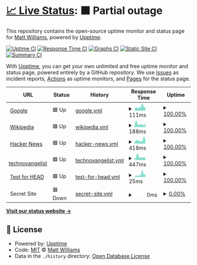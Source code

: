 # [📈 Live Status](https://technovangelist.github.io/status): <!--live status--> **🟧 Partial outage**

This repository contains the open-source uptime monitor and status page for [Matt Williams](http://technovangelist.com), powered by [Upptime](https://github.com/upptime/upptime).

[![Uptime CI](https://github.com/technovangelist/status/workflows/Uptime%20CI/badge.svg)](https://github.com/technovangelist/status/actions?query=workflow%3A%22Uptime+CI%22)
[![Response Time CI](https://github.com/technovangelist/status/workflows/Response%20Time%20CI/badge.svg)](https://github.com/technovangelist/status/actions?query=workflow%3A%22Response+Time+CI%22)
[![Graphs CI](https://github.com/technovangelist/status/workflows/Graphs%20CI/badge.svg)](https://github.com/technovangelist/status/actions?query=workflow%3A%22Graphs+CI%22)
[![Static Site CI](https://github.com/technovangelist/status/workflows/Static%20Site%20CI/badge.svg)](https://github.com/technovangelist/status/actions?query=workflow%3A%22Static+Site+CI%22)
[![Summary CI](https://github.com/technovangelist/status/workflows/Summary%20CI/badge.svg)](https://github.com/technovangelist/status/actions?query=workflow%3A%22Summary+CI%22)

With [Upptime](https://upptime.js.org), you can get your own unlimited and free uptime monitor and status page, powered entirely by a GitHub repository. We use [Issues](https://github.com/technovangelist/status/issues) as incident reports, [Actions](https://github.com/technovangelist/status/actions) as uptime monitors, and [Pages](https://technovangelist.github.io/status) for the status page.

<!--start: status pages-->
<!-- This summary is generated by Upptime (https://github.com/upptime/upptime) -->
<!-- Do not edit this manually, your changes will be overwritten -->
<!-- prettier-ignore -->
| URL | Status | History | Response Time | Uptime |
| --- | ------ | ------- | ------------- | ------ |
| <img alt="" src="https://icons.duckduckgo.com/ip3/www.google.com.ico" height="13"> [Google](https://www.google.com) | 🟩 Up | [google.yml](https://github.com/technovangelist/status/commits/HEAD/history/google.yml) | <details><summary><img alt="Response time graph" src="./graphs/google/response-time-week.png" height="20"> 111ms</summary><br><a href="https://technovangelist.github.io/status/history/google"><img alt="Response time 108" src="https://img.shields.io/endpoint?url=https%3A%2F%2Fraw.githubusercontent.com%2Ftechnovangelist%2Fstatus%2FHEAD%2Fapi%2Fgoogle%2Fresponse-time.json"></a><br><a href="https://technovangelist.github.io/status/history/google"><img alt="24-hour response time 217" src="https://img.shields.io/endpoint?url=https%3A%2F%2Fraw.githubusercontent.com%2Ftechnovangelist%2Fstatus%2FHEAD%2Fapi%2Fgoogle%2Fresponse-time-day.json"></a><br><a href="https://technovangelist.github.io/status/history/google"><img alt="7-day response time 111" src="https://img.shields.io/endpoint?url=https%3A%2F%2Fraw.githubusercontent.com%2Ftechnovangelist%2Fstatus%2FHEAD%2Fapi%2Fgoogle%2Fresponse-time-week.json"></a><br><a href="https://technovangelist.github.io/status/history/google"><img alt="30-day response time 112" src="https://img.shields.io/endpoint?url=https%3A%2F%2Fraw.githubusercontent.com%2Ftechnovangelist%2Fstatus%2FHEAD%2Fapi%2Fgoogle%2Fresponse-time-month.json"></a><br><a href="https://technovangelist.github.io/status/history/google"><img alt="1-year response time 105" src="https://img.shields.io/endpoint?url=https%3A%2F%2Fraw.githubusercontent.com%2Ftechnovangelist%2Fstatus%2FHEAD%2Fapi%2Fgoogle%2Fresponse-time-year.json"></a></details> | <details><summary><a href="https://technovangelist.github.io/status/history/google">100.00%</a></summary><a href="https://technovangelist.github.io/status/history/google"><img alt="All-time uptime 99.99%" src="https://img.shields.io/endpoint?url=https%3A%2F%2Fraw.githubusercontent.com%2Ftechnovangelist%2Fstatus%2FHEAD%2Fapi%2Fgoogle%2Fuptime.json"></a><br><a href="https://technovangelist.github.io/status/history/google"><img alt="24-hour uptime 100.00%" src="https://img.shields.io/endpoint?url=https%3A%2F%2Fraw.githubusercontent.com%2Ftechnovangelist%2Fstatus%2FHEAD%2Fapi%2Fgoogle%2Fuptime-day.json"></a><br><a href="https://technovangelist.github.io/status/history/google"><img alt="7-day uptime 100.00%" src="https://img.shields.io/endpoint?url=https%3A%2F%2Fraw.githubusercontent.com%2Ftechnovangelist%2Fstatus%2FHEAD%2Fapi%2Fgoogle%2Fuptime-week.json"></a><br><a href="https://technovangelist.github.io/status/history/google"><img alt="30-day uptime 100.00%" src="https://img.shields.io/endpoint?url=https%3A%2F%2Fraw.githubusercontent.com%2Ftechnovangelist%2Fstatus%2FHEAD%2Fapi%2Fgoogle%2Fuptime-month.json"></a><br><a href="https://technovangelist.github.io/status/history/google"><img alt="1-year uptime 100.00%" src="https://img.shields.io/endpoint?url=https%3A%2F%2Fraw.githubusercontent.com%2Ftechnovangelist%2Fstatus%2FHEAD%2Fapi%2Fgoogle%2Fuptime-year.json"></a></details>
| <img alt="" src="https://icons.duckduckgo.com/ip3/en.wikipedia.org.ico" height="13"> [Wikipedia](https://en.wikipedia.org) | 🟩 Up | [wikipedia.yml](https://github.com/technovangelist/status/commits/HEAD/history/wikipedia.yml) | <details><summary><img alt="Response time graph" src="./graphs/wikipedia/response-time-week.png" height="20"> 188ms</summary><br><a href="https://technovangelist.github.io/status/history/wikipedia"><img alt="Response time 215" src="https://img.shields.io/endpoint?url=https%3A%2F%2Fraw.githubusercontent.com%2Ftechnovangelist%2Fstatus%2FHEAD%2Fapi%2Fwikipedia%2Fresponse-time.json"></a><br><a href="https://technovangelist.github.io/status/history/wikipedia"><img alt="24-hour response time 546" src="https://img.shields.io/endpoint?url=https%3A%2F%2Fraw.githubusercontent.com%2Ftechnovangelist%2Fstatus%2FHEAD%2Fapi%2Fwikipedia%2Fresponse-time-day.json"></a><br><a href="https://technovangelist.github.io/status/history/wikipedia"><img alt="7-day response time 188" src="https://img.shields.io/endpoint?url=https%3A%2F%2Fraw.githubusercontent.com%2Ftechnovangelist%2Fstatus%2FHEAD%2Fapi%2Fwikipedia%2Fresponse-time-week.json"></a><br><a href="https://technovangelist.github.io/status/history/wikipedia"><img alt="30-day response time 284" src="https://img.shields.io/endpoint?url=https%3A%2F%2Fraw.githubusercontent.com%2Ftechnovangelist%2Fstatus%2FHEAD%2Fapi%2Fwikipedia%2Fresponse-time-month.json"></a><br><a href="https://technovangelist.github.io/status/history/wikipedia"><img alt="1-year response time 207" src="https://img.shields.io/endpoint?url=https%3A%2F%2Fraw.githubusercontent.com%2Ftechnovangelist%2Fstatus%2FHEAD%2Fapi%2Fwikipedia%2Fresponse-time-year.json"></a></details> | <details><summary><a href="https://technovangelist.github.io/status/history/wikipedia">100.00%</a></summary><a href="https://technovangelist.github.io/status/history/wikipedia"><img alt="All-time uptime 100.00%" src="https://img.shields.io/endpoint?url=https%3A%2F%2Fraw.githubusercontent.com%2Ftechnovangelist%2Fstatus%2FHEAD%2Fapi%2Fwikipedia%2Fuptime.json"></a><br><a href="https://technovangelist.github.io/status/history/wikipedia"><img alt="24-hour uptime 100.00%" src="https://img.shields.io/endpoint?url=https%3A%2F%2Fraw.githubusercontent.com%2Ftechnovangelist%2Fstatus%2FHEAD%2Fapi%2Fwikipedia%2Fuptime-day.json"></a><br><a href="https://technovangelist.github.io/status/history/wikipedia"><img alt="7-day uptime 100.00%" src="https://img.shields.io/endpoint?url=https%3A%2F%2Fraw.githubusercontent.com%2Ftechnovangelist%2Fstatus%2FHEAD%2Fapi%2Fwikipedia%2Fuptime-week.json"></a><br><a href="https://technovangelist.github.io/status/history/wikipedia"><img alt="30-day uptime 100.00%" src="https://img.shields.io/endpoint?url=https%3A%2F%2Fraw.githubusercontent.com%2Ftechnovangelist%2Fstatus%2FHEAD%2Fapi%2Fwikipedia%2Fuptime-month.json"></a><br><a href="https://technovangelist.github.io/status/history/wikipedia"><img alt="1-year uptime 99.99%" src="https://img.shields.io/endpoint?url=https%3A%2F%2Fraw.githubusercontent.com%2Ftechnovangelist%2Fstatus%2FHEAD%2Fapi%2Fwikipedia%2Fuptime-year.json"></a></details>
| <img alt="" src="https://icons.duckduckgo.com/ip3/news.ycombinator.com.ico" height="13"> [Hacker News](https://news.ycombinator.com) | 🟩 Up | [hacker-news.yml](https://github.com/technovangelist/status/commits/HEAD/history/hacker-news.yml) | <details><summary><img alt="Response time graph" src="./graphs/hacker-news/response-time-week.png" height="20"> 418ms</summary><br><a href="https://technovangelist.github.io/status/history/hacker-news"><img alt="Response time 318" src="https://img.shields.io/endpoint?url=https%3A%2F%2Fraw.githubusercontent.com%2Ftechnovangelist%2Fstatus%2FHEAD%2Fapi%2Fhacker-news%2Fresponse-time.json"></a><br><a href="https://technovangelist.github.io/status/history/hacker-news"><img alt="24-hour response time 265" src="https://img.shields.io/endpoint?url=https%3A%2F%2Fraw.githubusercontent.com%2Ftechnovangelist%2Fstatus%2FHEAD%2Fapi%2Fhacker-news%2Fresponse-time-day.json"></a><br><a href="https://technovangelist.github.io/status/history/hacker-news"><img alt="7-day response time 418" src="https://img.shields.io/endpoint?url=https%3A%2F%2Fraw.githubusercontent.com%2Ftechnovangelist%2Fstatus%2FHEAD%2Fapi%2Fhacker-news%2Fresponse-time-week.json"></a><br><a href="https://technovangelist.github.io/status/history/hacker-news"><img alt="30-day response time 350" src="https://img.shields.io/endpoint?url=https%3A%2F%2Fraw.githubusercontent.com%2Ftechnovangelist%2Fstatus%2FHEAD%2Fapi%2Fhacker-news%2Fresponse-time-month.json"></a><br><a href="https://technovangelist.github.io/status/history/hacker-news"><img alt="1-year response time 320" src="https://img.shields.io/endpoint?url=https%3A%2F%2Fraw.githubusercontent.com%2Ftechnovangelist%2Fstatus%2FHEAD%2Fapi%2Fhacker-news%2Fresponse-time-year.json"></a></details> | <details><summary><a href="https://technovangelist.github.io/status/history/hacker-news">100.00%</a></summary><a href="https://technovangelist.github.io/status/history/hacker-news"><img alt="All-time uptime 99.92%" src="https://img.shields.io/endpoint?url=https%3A%2F%2Fraw.githubusercontent.com%2Ftechnovangelist%2Fstatus%2FHEAD%2Fapi%2Fhacker-news%2Fuptime.json"></a><br><a href="https://technovangelist.github.io/status/history/hacker-news"><img alt="24-hour uptime 100.00%" src="https://img.shields.io/endpoint?url=https%3A%2F%2Fraw.githubusercontent.com%2Ftechnovangelist%2Fstatus%2FHEAD%2Fapi%2Fhacker-news%2Fuptime-day.json"></a><br><a href="https://technovangelist.github.io/status/history/hacker-news"><img alt="7-day uptime 100.00%" src="https://img.shields.io/endpoint?url=https%3A%2F%2Fraw.githubusercontent.com%2Ftechnovangelist%2Fstatus%2FHEAD%2Fapi%2Fhacker-news%2Fuptime-week.json"></a><br><a href="https://technovangelist.github.io/status/history/hacker-news"><img alt="30-day uptime 99.93%" src="https://img.shields.io/endpoint?url=https%3A%2F%2Fraw.githubusercontent.com%2Ftechnovangelist%2Fstatus%2FHEAD%2Fapi%2Fhacker-news%2Fuptime-month.json"></a><br><a href="https://technovangelist.github.io/status/history/hacker-news"><img alt="1-year uptime 99.88%" src="https://img.shields.io/endpoint?url=https%3A%2F%2Fraw.githubusercontent.com%2Ftechnovangelist%2Fstatus%2FHEAD%2Fapi%2Fhacker-news%2Fuptime-year.json"></a></details>
| <img alt="" src="https://icons.duckduckgo.com/ip3/technovangelist.com.ico" height="13"> [technovangelist](https://technovangelist.com) | 🟩 Up | [technovangelist.yml](https://github.com/technovangelist/status/commits/HEAD/history/technovangelist.yml) | <details><summary><img alt="Response time graph" src="./graphs/technovangelist/response-time-week.png" height="20"> 447ms</summary><br><a href="https://technovangelist.github.io/status/history/technovangelist"><img alt="Response time 437" src="https://img.shields.io/endpoint?url=https%3A%2F%2Fraw.githubusercontent.com%2Ftechnovangelist%2Fstatus%2FHEAD%2Fapi%2Ftechnovangelist%2Fresponse-time.json"></a><br><a href="https://technovangelist.github.io/status/history/technovangelist"><img alt="24-hour response time 383" src="https://img.shields.io/endpoint?url=https%3A%2F%2Fraw.githubusercontent.com%2Ftechnovangelist%2Fstatus%2FHEAD%2Fapi%2Ftechnovangelist%2Fresponse-time-day.json"></a><br><a href="https://technovangelist.github.io/status/history/technovangelist"><img alt="7-day response time 447" src="https://img.shields.io/endpoint?url=https%3A%2F%2Fraw.githubusercontent.com%2Ftechnovangelist%2Fstatus%2FHEAD%2Fapi%2Ftechnovangelist%2Fresponse-time-week.json"></a><br><a href="https://technovangelist.github.io/status/history/technovangelist"><img alt="30-day response time 535" src="https://img.shields.io/endpoint?url=https%3A%2F%2Fraw.githubusercontent.com%2Ftechnovangelist%2Fstatus%2FHEAD%2Fapi%2Ftechnovangelist%2Fresponse-time-month.json"></a><br><a href="https://technovangelist.github.io/status/history/technovangelist"><img alt="1-year response time 499" src="https://img.shields.io/endpoint?url=https%3A%2F%2Fraw.githubusercontent.com%2Ftechnovangelist%2Fstatus%2FHEAD%2Fapi%2Ftechnovangelist%2Fresponse-time-year.json"></a></details> | <details><summary><a href="https://technovangelist.github.io/status/history/technovangelist">100.00%</a></summary><a href="https://technovangelist.github.io/status/history/technovangelist"><img alt="All-time uptime 99.79%" src="https://img.shields.io/endpoint?url=https%3A%2F%2Fraw.githubusercontent.com%2Ftechnovangelist%2Fstatus%2FHEAD%2Fapi%2Ftechnovangelist%2Fuptime.json"></a><br><a href="https://technovangelist.github.io/status/history/technovangelist"><img alt="24-hour uptime 100.00%" src="https://img.shields.io/endpoint?url=https%3A%2F%2Fraw.githubusercontent.com%2Ftechnovangelist%2Fstatus%2FHEAD%2Fapi%2Ftechnovangelist%2Fuptime-day.json"></a><br><a href="https://technovangelist.github.io/status/history/technovangelist"><img alt="7-day uptime 100.00%" src="https://img.shields.io/endpoint?url=https%3A%2F%2Fraw.githubusercontent.com%2Ftechnovangelist%2Fstatus%2FHEAD%2Fapi%2Ftechnovangelist%2Fuptime-week.json"></a><br><a href="https://technovangelist.github.io/status/history/technovangelist"><img alt="30-day uptime 99.92%" src="https://img.shields.io/endpoint?url=https%3A%2F%2Fraw.githubusercontent.com%2Ftechnovangelist%2Fstatus%2FHEAD%2Fapi%2Ftechnovangelist%2Fuptime-month.json"></a><br><a href="https://technovangelist.github.io/status/history/technovangelist"><img alt="1-year uptime 99.81%" src="https://img.shields.io/endpoint?url=https%3A%2F%2Fraw.githubusercontent.com%2Ftechnovangelist%2Fstatus%2FHEAD%2Fapi%2Ftechnovangelist%2Fuptime-year.json"></a></details>
| <img alt="" src="https://icons.duckduckgo.com/ip3/www.google.com.ico" height="13"> [Test for HEAD](https://www.google.com) | 🟩 Up | [test-for-head.yml](https://github.com/technovangelist/status/commits/HEAD/history/test-for-head.yml) | <details><summary><img alt="Response time graph" src="./graphs/test-for-head/response-time-week.png" height="20"> 25ms</summary><br><a href="https://technovangelist.github.io/status/history/test-for-head"><img alt="Response time 31" src="https://img.shields.io/endpoint?url=https%3A%2F%2Fraw.githubusercontent.com%2Ftechnovangelist%2Fstatus%2FHEAD%2Fapi%2Ftest-for-head%2Fresponse-time.json"></a><br><a href="https://technovangelist.github.io/status/history/test-for-head"><img alt="24-hour response time 16" src="https://img.shields.io/endpoint?url=https%3A%2F%2Fraw.githubusercontent.com%2Ftechnovangelist%2Fstatus%2FHEAD%2Fapi%2Ftest-for-head%2Fresponse-time-day.json"></a><br><a href="https://technovangelist.github.io/status/history/test-for-head"><img alt="7-day response time 25" src="https://img.shields.io/endpoint?url=https%3A%2F%2Fraw.githubusercontent.com%2Ftechnovangelist%2Fstatus%2FHEAD%2Fapi%2Ftest-for-head%2Fresponse-time-week.json"></a><br><a href="https://technovangelist.github.io/status/history/test-for-head"><img alt="30-day response time 25" src="https://img.shields.io/endpoint?url=https%3A%2F%2Fraw.githubusercontent.com%2Ftechnovangelist%2Fstatus%2FHEAD%2Fapi%2Ftest-for-head%2Fresponse-time-month.json"></a><br><a href="https://technovangelist.github.io/status/history/test-for-head"><img alt="1-year response time 27" src="https://img.shields.io/endpoint?url=https%3A%2F%2Fraw.githubusercontent.com%2Ftechnovangelist%2Fstatus%2FHEAD%2Fapi%2Ftest-for-head%2Fresponse-time-year.json"></a></details> | <details><summary><a href="https://technovangelist.github.io/status/history/test-for-head">100.00%</a></summary><a href="https://technovangelist.github.io/status/history/test-for-head"><img alt="All-time uptime 100.00%" src="https://img.shields.io/endpoint?url=https%3A%2F%2Fraw.githubusercontent.com%2Ftechnovangelist%2Fstatus%2FHEAD%2Fapi%2Ftest-for-head%2Fuptime.json"></a><br><a href="https://technovangelist.github.io/status/history/test-for-head"><img alt="24-hour uptime 100.00%" src="https://img.shields.io/endpoint?url=https%3A%2F%2Fraw.githubusercontent.com%2Ftechnovangelist%2Fstatus%2FHEAD%2Fapi%2Ftest-for-head%2Fuptime-day.json"></a><br><a href="https://technovangelist.github.io/status/history/test-for-head"><img alt="7-day uptime 100.00%" src="https://img.shields.io/endpoint?url=https%3A%2F%2Fraw.githubusercontent.com%2Ftechnovangelist%2Fstatus%2FHEAD%2Fapi%2Ftest-for-head%2Fuptime-week.json"></a><br><a href="https://technovangelist.github.io/status/history/test-for-head"><img alt="30-day uptime 100.00%" src="https://img.shields.io/endpoint?url=https%3A%2F%2Fraw.githubusercontent.com%2Ftechnovangelist%2Fstatus%2FHEAD%2Fapi%2Ftest-for-head%2Fuptime-month.json"></a><br><a href="https://technovangelist.github.io/status/history/test-for-head"><img alt="1-year uptime 100.00%" src="https://img.shields.io/endpoint?url=https%3A%2F%2Fraw.githubusercontent.com%2Ftechnovangelist%2Fstatus%2FHEAD%2Fapi%2Ftest-for-head%2Fuptime-year.json"></a></details>
| <img alt="" src="https://icons.duckduckgo.com/ip3/null.ico" height="13"> Secret Site | 🟥 Down | [secret-site.yml](https://github.com/technovangelist/status/commits/HEAD/history/secret-site.yml) | <details><summary><img alt="Response time graph" src="./graphs/secret-site/response-time-week.png" height="20"> 0ms</summary><br><a href="https://technovangelist.github.io/status/history/secret-site"><img alt="Response time 0" src="https://img.shields.io/endpoint?url=https%3A%2F%2Fraw.githubusercontent.com%2Ftechnovangelist%2Fstatus%2FHEAD%2Fapi%2Fsecret-site%2Fresponse-time.json"></a><br><a href="https://technovangelist.github.io/status/history/secret-site"><img alt="24-hour response time 0" src="https://img.shields.io/endpoint?url=https%3A%2F%2Fraw.githubusercontent.com%2Ftechnovangelist%2Fstatus%2FHEAD%2Fapi%2Fsecret-site%2Fresponse-time-day.json"></a><br><a href="https://technovangelist.github.io/status/history/secret-site"><img alt="7-day response time 0" src="https://img.shields.io/endpoint?url=https%3A%2F%2Fraw.githubusercontent.com%2Ftechnovangelist%2Fstatus%2FHEAD%2Fapi%2Fsecret-site%2Fresponse-time-week.json"></a><br><a href="https://technovangelist.github.io/status/history/secret-site"><img alt="30-day response time 0" src="https://img.shields.io/endpoint?url=https%3A%2F%2Fraw.githubusercontent.com%2Ftechnovangelist%2Fstatus%2FHEAD%2Fapi%2Fsecret-site%2Fresponse-time-month.json"></a><br><a href="https://technovangelist.github.io/status/history/secret-site"><img alt="1-year response time 0" src="https://img.shields.io/endpoint?url=https%3A%2F%2Fraw.githubusercontent.com%2Ftechnovangelist%2Fstatus%2FHEAD%2Fapi%2Fsecret-site%2Fresponse-time-year.json"></a></details> | <details><summary><a href="https://technovangelist.github.io/status/history/secret-site">0.00%</a></summary><a href="https://technovangelist.github.io/status/history/secret-site"><img alt="All-time uptime 18.73%" src="https://img.shields.io/endpoint?url=https%3A%2F%2Fraw.githubusercontent.com%2Ftechnovangelist%2Fstatus%2FHEAD%2Fapi%2Fsecret-site%2Fuptime.json"></a><br><a href="https://technovangelist.github.io/status/history/secret-site"><img alt="24-hour uptime 0.00%" src="https://img.shields.io/endpoint?url=https%3A%2F%2Fraw.githubusercontent.com%2Ftechnovangelist%2Fstatus%2FHEAD%2Fapi%2Fsecret-site%2Fuptime-day.json"></a><br><a href="https://technovangelist.github.io/status/history/secret-site"><img alt="7-day uptime 0.00%" src="https://img.shields.io/endpoint?url=https%3A%2F%2Fraw.githubusercontent.com%2Ftechnovangelist%2Fstatus%2FHEAD%2Fapi%2Fsecret-site%2Fuptime-week.json"></a><br><a href="https://technovangelist.github.io/status/history/secret-site"><img alt="30-day uptime 0.00%" src="https://img.shields.io/endpoint?url=https%3A%2F%2Fraw.githubusercontent.com%2Ftechnovangelist%2Fstatus%2FHEAD%2Fapi%2Fsecret-site%2Fuptime-month.json"></a><br><a href="https://technovangelist.github.io/status/history/secret-site"><img alt="1-year uptime 0.00%" src="https://img.shields.io/endpoint?url=https%3A%2F%2Fraw.githubusercontent.com%2Ftechnovangelist%2Fstatus%2FHEAD%2Fapi%2Fsecret-site%2Fuptime-year.json"></a></details>

<!--end: status pages-->

[**Visit our status website →**](https://technovangelist.github.io/status)

## 📄 License

- Powered by: [Upptime](https://github.com/upptime/upptime)
- Code: [MIT](./LICENSE) © [Matt Williams](http://technovangelist.com)
- Data in the `./history` directory: [Open Database License](https://opendatacommons.org/licenses/odbl/1-0/)

